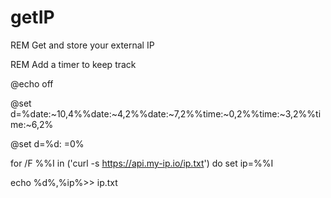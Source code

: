 # getIP
REM Get and store your external IP

REM Add a timer to keep track

@echo off

@set d=%date:~10,4%%date:~4,2%%date:~7,2%%time:~0,2%%time:~3,2%%time:~6,2%

@set d=%d: =0%

for /F %%I in ('curl -s https://api.my-ip.io/ip.txt') do set ip=%%I

echo %d%,%ip%>> ip.txt
